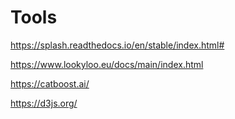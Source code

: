 # Tools

https://splash.readthedocs.io/en/stable/index.html#

https://www.lookyloo.eu/docs/main/index.html

https://catboost.ai/

https://d3js.org/
